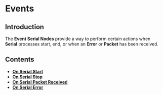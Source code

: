 # Events

## Introduction

The **Event Serial Nodes** provide a way to perform certain actions when **Serial** processes start, end, or when an **Error** or **Packet** has been received.

## Contents

* [**On Serial Start**](onserialstart.md)
* [**On Serial Stop**](onserialstop.md)
* [**On Serial Packet Received**](onserialpacketreceive.md)
* [**On Serial Error**](onserialerror.md)